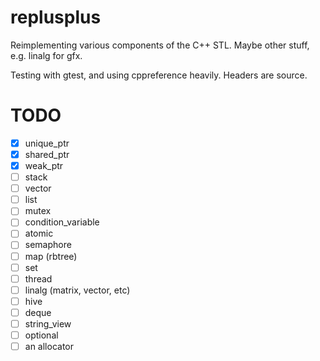 # replusplus
Reimplementing various components of the C++ STL. Maybe other stuff, e.g. linalg for gfx.

Testing with gtest, and using cppreference heavily. Headers are source.

# TODO
- [x] unique_ptr
- [x] shared_ptr
- [x] weak_ptr
- [ ] stack
- [ ] vector
- [ ] list
- [ ] mutex
- [ ] condition_variable
- [ ] atomic
- [ ] semaphore
- [ ] map (rbtree)
- [ ] set
- [ ] thread
- [ ] linalg (matrix, vector, etc)
- [ ] hive
- [ ] deque
- [ ] string_view
- [ ] optional
- [ ] an allocator
